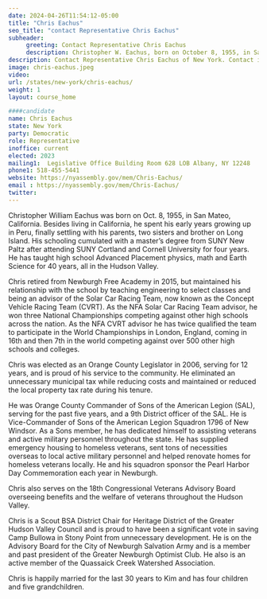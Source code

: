 ```yaml
---
date: 2024-04-26T11:54:12-05:00
title: "Chris Eachus"
seo_title: "contact Representative Chris Eachus"
subheader:
     greeting: Contact Representative Chris Eachus
     description: Christopher W. Eachus, born on October 8, 1955, in San Mateo, California, is an American politician serving as a member of the New York State Assembly from the 99th district. He is a member of the Democratic Party.
description: Contact Representative Chris Eachus of New York. Contact information for Chris Eachus includes email address, phone number, and mailing address.
image: chris-eachus.jpeg
video:
url: /states/new-york/chris-eachus/
weight: 1
layout: course_home

####candidate
name: Chris Eachus
state: New York
party: Democratic
role: Representative
inoffice: current
elected: 2023
mailing1:  Legislative Office Building Room 628 LOB Albany, NY 12248
phone1: 518-455-5441
website: https://nyassembly.gov/mem/Chris-Eachus/
email : https://nyassembly.gov/mem/Chris-Eachus/
twitter:
---
```


Christopher William Eachus was born on Oct. 8, 1955, in San Mateo, California. Besides living in California, he spent his early years growing up in Peru, finally settling with his parents, two sisters and brother on Long Island. His schooling cumulated with a master’s degree from SUNY New Paltz after attending SUNY Cortland and Cornell University for four years. He has taught high school Advanced Placement physics, math and Earth Science for 40 years, all in the Hudson Valley.

Chris retired from Newburgh Free Academy in 2015, but maintained his relationship with the school by teaching engineering to select classes and being an advisor of the Solar Car Racing Team, now known as the Concept Vehicle Racing Team (CVRT). As the NFA Solar Car Racing Team advisor, he won three National Championships competing against other high schools across the nation. As the NFA CVRT advisor he has twice qualified the team to participate in the World Championships in London, England, coming in 16th and then 7th in the world competing against over 500 other high schools and colleges.

Chris was elected as an Orange County Legislator in 2006, serving for 12 years, and is proud of his service to the community. He eliminated an unnecessary municipal tax while reducing costs and maintained or reduced the local property tax rate during his tenure.

He was Orange County Commander of Sons of the American Legion (SAL), serving for the past five years, and a 9th District officer of the SAL. He is Vice-Commander of Sons of the American Legion Squadron 1796 of New Windsor. As a Sons member, he has dedicated himself to assisting veterans and active military personnel throughout the state. He has supplied emergency housing to homeless veterans, sent tons of necessities overseas to local active military personnel and helped renovate homes for homeless veterans locally. He and his squadron sponsor the Pearl Harbor Day Commemoration each year in Newburgh.

Chris also serves on the 18th Congressional Veterans Advisory Board overseeing benefits and the welfare of veterans throughout the Hudson Valley.

Chris is a Scout BSA District Chair for Heritage District of the Greater Hudson Valley Council and is proud to have been a significant vote in saving Camp Bullowa in Stony Point from unnecessary development. He is on the Advisory Board for the City of Newburgh Salvation Army and is a member and past president of the Greater Newburgh Optimist Club. He also is an active member of the Quassaick Creek Watershed Association.

Chris is happily married for the last 30 years to Kim and has four children and five grandchildren.
